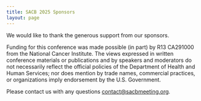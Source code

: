 ```yaml
---
title: SACB 2025 Sponsors
layout: page
---
```


We would like to thank the generous support from our sponsors.
[](/public/Sponsors2025.png)

Funding for this conference was made possible (in part) by R13 CA291000 from the National Cancer Institute. The views expressed in written conference materials or publications and by speakers and moderators do not necessarily reflect the official policies of the Department of Health and Human Services; nor does mention by trade names, commercial practices, or organizations imply endorsement by the U.S. Government.

Please contact us with any questions [contact@sacbmeeting.org](mailto:contact@sacbmeeting.org).
